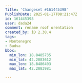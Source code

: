 ```yaml
---
Title: 'Changeset #161445398'
PublishDate: 2025-01-17T08:21:47Z
id: 161445398
user: dada24
comment: rename roof orentation
created_by: iD 2.30.4
tags:
- Montenegro
- Budva
bbox:
  min_lon: 18.8485735
  min_lat: 42.2883612
  max_lon: 18.8486403
  max_lat: 42.2883981

---
```

